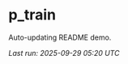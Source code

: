 # p_train

Auto-updating README demo.

<!--START_SECTION:status-->
_Last run: 2025-09-29 05:20 UTC_
<!--END_SECTION:status-->










































































































































































































































































































































































































































































































































































































































































































































































































































































































































